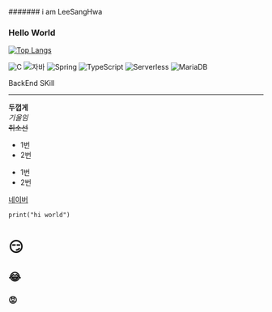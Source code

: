 ####### i am LeeSangHwa 
### Hello World

[![Top Langs](https://github-readme-stats.vercel.app/api/top-langs/?username=onheavensdoor)](https://github.com/onheavensdoor/github-readme-stats)

![C](https://img.shields.io/badge/-C-123456?style=flat-square&logo=C&logoColor=black)
![자바](https://img.shields.io/badge/-자바-007396?style=flat&logo=Java&logoColor=ffffff)
![Spring](https://img.shields.io/badge/-Spring-6DB33F?style=for-the-badge&logo=Spring&logoColor=white)
![TypeScript](https://img.shields.io/badge/-TypeScript-3178C6?style=flat-square&logo=TypeScript&logoColor=white)
![Serverless](https://img.shields.io/badge/-Serverless-FD5750?style=flat-square&logo=Serverless&logoColor=magenta)
![MariaDB](https://img.shields.io/badge/-MariaDB-1F305F?style=flat-square&logo=mariadb&logoColor=white)

BackEnd SKill

---
**두껍게**<br>
*기울임*<br>
~~취소선~~<br>

* 1번
* 2번

- 1번
- 2번

[네이버](https://www.naver.com)

```
print("hi world")
```

# :smirk:
## :joy:
### :rage:
